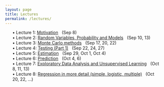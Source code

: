 ```yaml
---
layout: page
title: Lectures
permalink: /lectures/
---
```


<style>
ul{counter-reset: item;list-style-type:none;}
ul li:before{content:'• Lecture 'counter(item, decimal)': ';counter-increment:item;}
</style>

 - [Motivation](../lecs/01) &nbsp; (Sep 8)
 - [Random Variables, Probability and Models](../lecs/02) &nbsp; (Sep 10, 13)
 - [Monte Carlo methods](../lecs/03) &nbsp; (Sep 17, 20, 22)
 - [Testing (Part 1)](../lecs/04) &nbsp; (Sep 22, 24, 27)
 - [Estimation](../lecs/05) &nbsp; (Sep 29, Oct 1, Oct 4)
 - [Prediction](../lecs/06) &nbsp; (Oct 4, 6)
 - [Exploratory Data Analysis and Unsupervised Learning](../lecs/07) &nbsp; (Oct 8, 11, 13)
 - [Regression in more detail (simple, logistic, multiple)](../lecs/08) &nbsp; (Oct 20, 22, ...)
